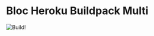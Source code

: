 # Bloc Heroku Buildpack Multi
![Build!](http://i.kinja-img.com/gawker-media/image/upload/zthbtt8fo50b8kzc2qxg.gif)
